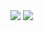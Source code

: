 
<img src="https://github-readme-sage.vercel.app/api?username=Aaron2404&show_icons=true&theme=dark" />
<img src="https://streak-stats.demolab.com/?user=Aaron2404&theme=dark&exclude_days=Sun%2CSat&border_radius=5" />


